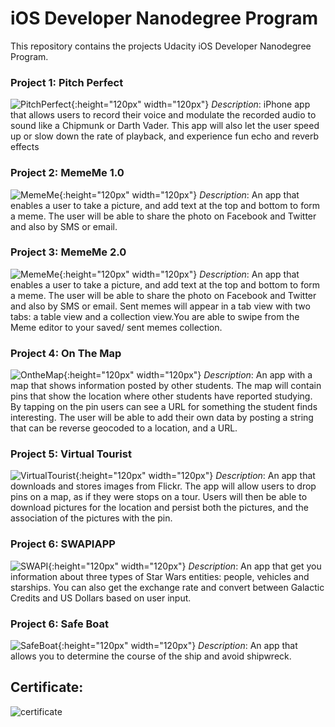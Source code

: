 # iOS Developer Nanodegree Program

This repository contains the projects Udacity iOS Developer Nanodegree Program.

### Project 1: Pitch Perfect
![PitchPerfect](https://user-images.githubusercontent.com/8853297/74907285-1b9a1680-53c4-11ea-88f2-f9cab7b115a8.png){:height="120px" width="120px"}
*Description*: iPhone app that allows users to record their voice and modulate the recorded audio to sound like a Chipmunk or Darth Vader. This app will also let the user speed up or slow down the rate of playback, and experience fun echo and reverb effects

### Project 2: MemeMe 1.0
![MemeMe](https://user-images.githubusercontent.com/8853297/74907284-1b018000-53c4-11ea-81d1-cb5a5c6d82f3.png){:height="120px" width="120px"}
*Description*: An app that enables a user to take a picture, and add text at the top and bottom to form a meme. The user will be able to share the photo on Facebook and Twitter and also by SMS or email.

### Project 3: MemeMe 2.0
![MemeMe](https://user-images.githubusercontent.com/8853297/74907284-1b018000-53c4-11ea-81d1-cb5a5c6d82f3.png){:height="120px" width="120px"}
*Description*: An app that enables a user to take a picture, and add text at the top and bottom to form a meme. The user will be able to share the photo on Facebook and Twitter and also by SMS or email. Sent memes will appear in a tab view with two tabs: a table view and a collection view.You are able to swipe from the Meme editor to your saved/ sent memes collection.

### Project 4: On The Map
![OntheMap](https://user-images.githubusercontent.com/8853297/74907283-1b018000-53c4-11ea-891c-90d0c1b0ee0f.png){:height="120px" width="120px"}
*Description*: An app with a map that shows information posted by other students. The map will contain pins that show the location where other students have reported studying. By tapping on the pin users can see a URL for something the student finds interesting. The user will be able to add their own data by posting a string that can be reverse geocoded to a location, and a URL.

### Project 5: Virtual Tourist
![VirtualTourist](https://user-images.githubusercontent.com/8853297/74907282-1a68e980-53c4-11ea-9b6c-a32a4799e514.png){:height="120px" width="120px"}
*Description*: An app that downloads and stores images from Flickr. The app will allow users to drop pins on a map, as if they were stops on a tour. Users will then be able to download pictures for the location and persist both the pictures, and the association of the pictures with the pin.

### Project 6: SWAPIAPP
![SWAPI](https://user-images.githubusercontent.com/8853297/74907281-1a68e980-53c4-11ea-8c2b-b2f7d3b30958.png){:height="120px" width="120px"}
*Description*: An app that get you information about three types of Star Wars entities: people, vehicles and starships. You can also get the exchange rate and convert between Galactic Credits and US Dollars based on user input.

### Project 6: Safe Boat
![SafeBoat](https://user-images.githubusercontent.com/8853297/74907279-1937bc80-53c4-11ea-8b74-0eef853dad92.png){:height="120px" width="120px"}
*Description*: An app that allows you to determine the course of the ship and avoid shipwreck.


## Certificate:
![certificate](https://user-images.githubusercontent.com/8853297/74907354-4ab08800-53c4-11ea-9367-ed763921ca3a.png)

